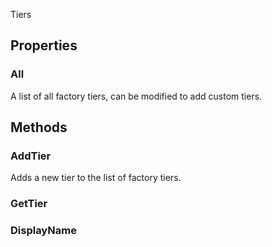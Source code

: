 <p class="title">Tiers</p>

## Properties


### All
A list of all factory tiers, can be modified to add custom tiers.

<div><Declaration modifier="public static Dictionary&amp;lt;&lt;a href=&quot;#/api/IndustrialValley.Data/Tiers.TierData&quot; title=&quot;Tiers.TierData&quot; class=&quot;inherit-link&quot;&gt;TierData&lt;/a&gt;&amp;gt;" content=" <span>&lt;span class=&quot;property&quot;&gt;All&lt;/span&gt; { &lt;span class=&quot;method&quot;&gt;get&lt;/span&gt;; }</span>"></Declaration></div>

## Methods

### AddTier

Adds a new tier to the list of factory tiers.

<div><Declaration modifier="public static void" content=" <span>&lt;span class=&quot;method&quot;&gt;AddTier&lt;/span&gt;(&lt;span class=&quot;param&quot;&gt;string&lt;/span&gt; tierName, &lt;span class=&quot;param&quot;&gt;string&lt;/span&gt; shortName)</span>"></Declaration></div>

### GetTier

<div><Declaration modifier="public static &lt;a href=&quot;#/api/IndustrialValley.Data/Tiers.TierData&quot; title=&quot;Tiers.TierData&quot; class=&quot;inherit-link&quot;&gt;TierData&lt;/a&gt;" content=" <span>&lt;span class=&quot;method&quot;&gt;GetTier&lt;/span&gt;(&lt;span class=&quot;param&quot;&gt;string&lt;/span&gt; tierName)</span>"></Declaration></div>

### DisplayName

<div><Declaration modifier="public static string" content=" <span>&lt;span class=&quot;method&quot;&gt;DisplayName&lt;/span&gt;(&lt;span class=&quot;param&quot;&gt;&lt;a href=&quot;#/api/IndustrialValley.Data/Tiers.FactoryTier&quot; title=&quot;Tiers.FactoryTier&quot; class=&quot;inherit-link&quot;&gt;FactoryTier&lt;/a&gt;&lt;/span&gt; tier)</span>"></Declaration></div>
